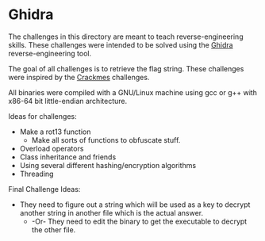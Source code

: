 # Ghidra

The challenges in this directory are meant to teach reverse-engineering skills. These challenges were intended to be solved using the [Ghidra](https://ghidra-sre.org/) reverse-engineering tool.

The goal of all challenges is to retrieve the flag string. These challenges were inspired by the [Crackmes](https://crackmes.one/) challenges.

All binaries were compiled with a GNU/Linux machine using gcc or g++ with x86-64 bit little-endian architecture.

Ideas for challenges:

* Make a rot13 function
  * Make all sorts of functions to obfuscate stuff.
* Overload operators
* Class inheritance and friends
* Using several different hashing/encryption algorithms
* Threading

Final Challenge Ideas:

* They need to figure out a string which will be used as a key to decrypt another string in another file which is the actual answer.
  * -Or- They need to edit the binary to get the executable to decrypt the other file. 